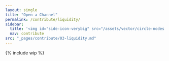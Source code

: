 ```yaml
---
layout: single
title: "Open a Channel"
permalink: /contribute/liquidity/
sidebar:
  title: '<img id="side-icon-verybig" src="/assets/vector/circle-nodes.svg"/>LN liquidity'
  nav: contribute
src: "_pages/contribute/03-liquidity.md"
--- 
```


{% include wip %}